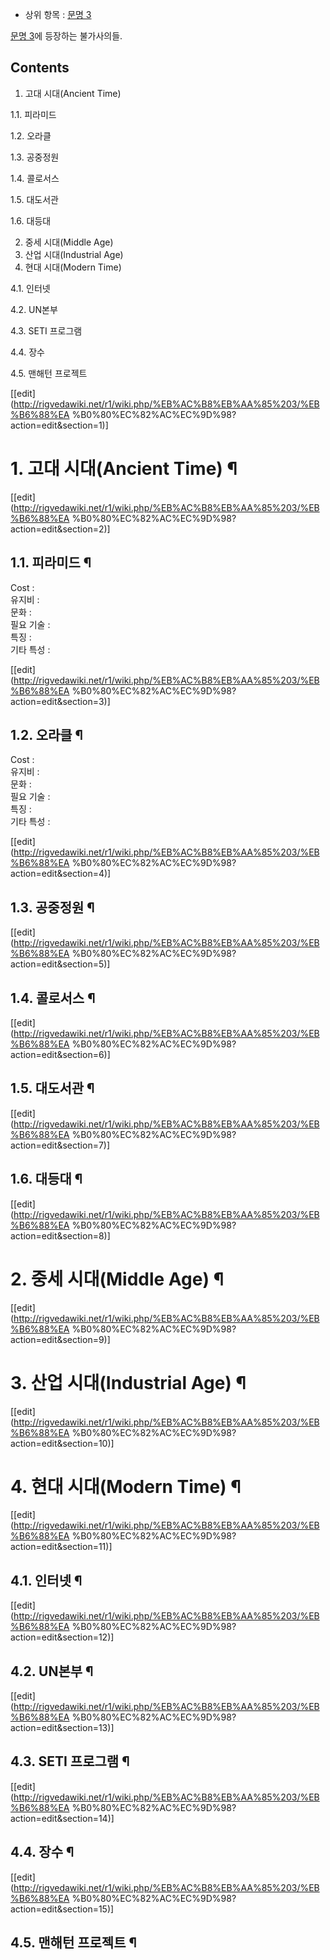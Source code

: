   * 상위 항목 : [문명 3](%EB%AC%B8%EB%AA%85%203.md)  

[문명 3](%EB%AC%B8%EB%AA%85%203.md)에 등장하는 불가사의들.

## Contents

    

1. 고대 시대(Ancient Time) 
    

1.1. 피라미드

1.2. 오라클

1.3. 공중정원

1.4. 콜로서스

1.5. 대도서관

1.6. 대등대

2. 중세 시대(Middle Age) 
3. 산업 시대(Industrial Age) 
4. 현대 시대(Modern Time) 
    

4.1. 인터넷

4.2. UN본부

4.3. SETI 프로그램

4.4. 장수

4.5. 맨해턴 프로젝트

[[edit](http://rigvedawiki.net/r1/wiki.php/%EB%AC%B8%EB%AA%85%203/%EB%B6%88%EA
%B0%80%EC%82%AC%EC%9D%98?action=edit&section=1)]

# 1. 고대 시대(Ancient Time) ¶

[[edit](http://rigvedawiki.net/r1/wiki.php/%EB%AC%B8%EB%AA%85%203/%EB%B6%88%EA
%B0%80%EC%82%AC%EC%9D%98?action=edit&section=2)]

## 1.1. 피라미드 ¶

Cost :  
유지비 :  
문화 :  
필요 기술 :  
특징 :  
기타 특성 :

[[edit](http://rigvedawiki.net/r1/wiki.php/%EB%AC%B8%EB%AA%85%203/%EB%B6%88%EA
%B0%80%EC%82%AC%EC%9D%98?action=edit&section=3)]

## 1.2. 오라클 ¶

Cost :  
유지비 :  
문화 :  
필요 기술 :  
특징 :  
기타 특성 :

[[edit](http://rigvedawiki.net/r1/wiki.php/%EB%AC%B8%EB%AA%85%203/%EB%B6%88%EA
%B0%80%EC%82%AC%EC%9D%98?action=edit&section=4)]

## 1.3. 공중정원 ¶

[[edit](http://rigvedawiki.net/r1/wiki.php/%EB%AC%B8%EB%AA%85%203/%EB%B6%88%EA
%B0%80%EC%82%AC%EC%9D%98?action=edit&section=5)]

## 1.4. 콜로서스 ¶

[[edit](http://rigvedawiki.net/r1/wiki.php/%EB%AC%B8%EB%AA%85%203/%EB%B6%88%EA
%B0%80%EC%82%AC%EC%9D%98?action=edit&section=6)]

## 1.5. 대도서관 ¶

[[edit](http://rigvedawiki.net/r1/wiki.php/%EB%AC%B8%EB%AA%85%203/%EB%B6%88%EA
%B0%80%EC%82%AC%EC%9D%98?action=edit&section=7)]

## 1.6. 대등대 ¶

[[edit](http://rigvedawiki.net/r1/wiki.php/%EB%AC%B8%EB%AA%85%203/%EB%B6%88%EA
%B0%80%EC%82%AC%EC%9D%98?action=edit&section=8)]

# 2. 중세 시대(Middle Age) ¶

[[edit](http://rigvedawiki.net/r1/wiki.php/%EB%AC%B8%EB%AA%85%203/%EB%B6%88%EA
%B0%80%EC%82%AC%EC%9D%98?action=edit&section=9)]

# 3. 산업 시대(Industrial Age) ¶

[[edit](http://rigvedawiki.net/r1/wiki.php/%EB%AC%B8%EB%AA%85%203/%EB%B6%88%EA
%B0%80%EC%82%AC%EC%9D%98?action=edit&section=10)]

# 4. 현대 시대(Modern Time) ¶

[[edit](http://rigvedawiki.net/r1/wiki.php/%EB%AC%B8%EB%AA%85%203/%EB%B6%88%EA
%B0%80%EC%82%AC%EC%9D%98?action=edit&section=11)]

## 4.1. 인터넷 ¶

[[edit](http://rigvedawiki.net/r1/wiki.php/%EB%AC%B8%EB%AA%85%203/%EB%B6%88%EA
%B0%80%EC%82%AC%EC%9D%98?action=edit&section=12)]

## 4.2. UN본부 ¶

[[edit](http://rigvedawiki.net/r1/wiki.php/%EB%AC%B8%EB%AA%85%203/%EB%B6%88%EA
%B0%80%EC%82%AC%EC%9D%98?action=edit&section=13)]

## 4.3. SETI 프로그램 ¶

[[edit](http://rigvedawiki.net/r1/wiki.php/%EB%AC%B8%EB%AA%85%203/%EB%B6%88%EA
%B0%80%EC%82%AC%EC%9D%98?action=edit&section=14)]

## 4.4. 장수 ¶

[[edit](http://rigvedawiki.net/r1/wiki.php/%EB%AC%B8%EB%AA%85%203/%EB%B6%88%EA
%B0%80%EC%82%AC%EC%9D%98?action=edit&section=15)]

## 4.5. 맨해턴 프로젝트 ¶


